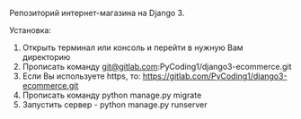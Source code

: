 Репозиторий интернет-магазина на Django 3.

Установка:

1. Открыть терминал или консоль и перейти в нужную Вам директорию
2. Прописать команду git@gitlab.com:PyCoding1/django3-ecommerce.git
3. Если Вы используете https, то: https://gitlab.com/PyCoding1/django3-ecommerce.git
4. Прописать команду python manage.py migrate
5. Запустить сервер - python manage.py runserver